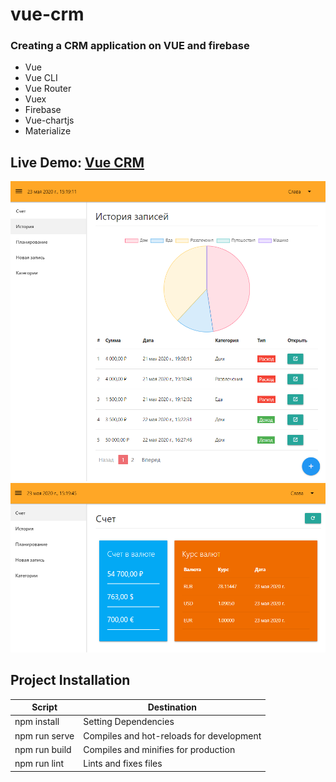 # vue-crm
### Creating a CRM application on VUE and firebase

* Vue
* Vue CLI
* Vue Router
* Vuex
* Firebase
* Vue-chartjs
* Materialize

## Live Demo: [Vue CRM](https://vue-crm-e0c0a.web.app/register)

![crm-project](vue-crm/screenshots/demo.png "crm-project")
![crm-project](vue-crm/screenshots/demo2.png "crm-project")

## Project Installation

| Script | Destination |
| ------ | ----------- |
| npm install | Setting Dependencies |
| npm run serve | Compiles and hot-reloads for development |
| npm run build | Compiles and minifies for production |
| npm run lint | Lints and fixes files |